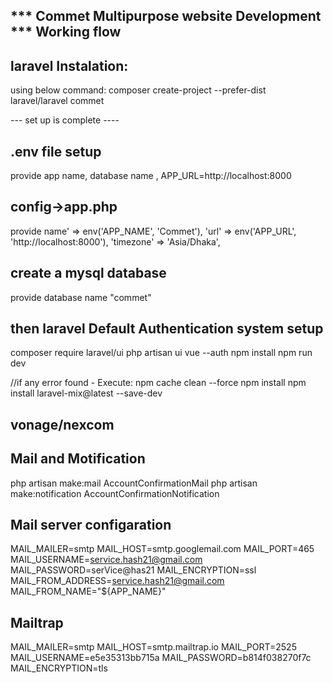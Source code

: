 *** Commet Multipurpose website Development ***
Working flow
-------------------
## laravel Instalation:
 using below command:
 composer create-project --prefer-dist laravel/laravel commet

 --- set up is complete ----

 ## .env file setup
 provide app name, database name , APP_URL=http://localhost:8000
  
## config->app.php
  provide 
  name' => env('APP_NAME', 'Commet'),
  'url' => env('APP_URL', 'http://localhost:8000'),
  'timezone' => 'Asia/Dhaka',

  ## create a mysql database
  provide database name "commet"

  ## then laravel Default Authentication system setup
  composer require laravel/ui
  php artisan ui vue --auth
  npm install
  npm run dev

  //if any error found -
  Execute:
   npm cache clean --force 
   npm install
   npm install laravel-mix@latest --save-dev


   ## vonage/nexcom

   ## Mail and Motification
   php artisan make:mail AccountConfirmationMail
   php artisan make:notification AccountConfirmationNotification

## Mail server configaration
MAIL_MAILER=smtp
MAIL_HOST=smtp.googlemail.com
MAIL_PORT=465
MAIL_USERNAME=service.hash21@gmail.com
MAIL_PASSWORD=serVice@has21
MAIL_ENCRYPTION=ssl
MAIL_FROM_ADDRESS=service.hash21@gmail.com
MAIL_FROM_NAME="${APP_NAME}"

## Mailtrap
MAIL_MAILER=smtp
MAIL_HOST=smtp.mailtrap.io
MAIL_PORT=2525
MAIL_USERNAME=e5e35313bb715a
MAIL_PASSWORD=b814f038270f7c
MAIL_ENCRYPTION=tls

 